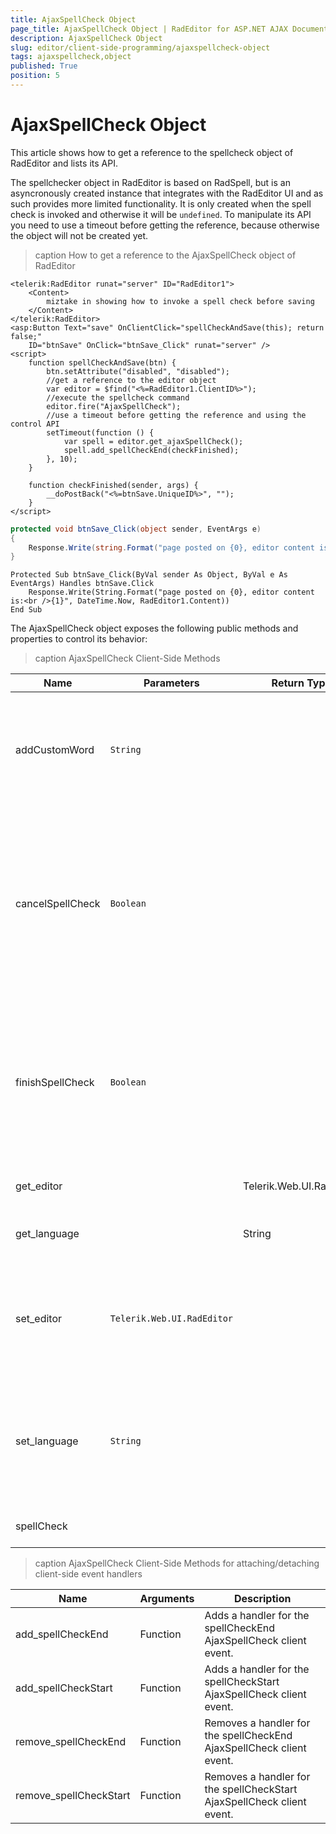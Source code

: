 ```yaml
---
title: AjaxSpellCheck Object
page_title: AjaxSpellCheck Object | RadEditor for ASP.NET AJAX Documentation
description: AjaxSpellCheck Object
slug: editor/client-side-programming/ajaxspellcheck-object
tags: ajaxspellcheck,object
published: True
position: 5
---
```


# AjaxSpellCheck Object

This article shows how to get a reference to the spellcheck object of RadEditor and lists its API.

The spellchecker object in RadEditor is based on RadSpell, but is an asyncronously created instance that integrates with the RadEditor UI and as such provides more limited functionality. It is only created when the spell check is invoked and otherwise it will be `undefined`. To manipulate its API you need to use a timeout before getting the reference, because otherwise the object will not be created yet.

>caption How to get a reference to the AjaxSpellCheck object of RadEditor

````ASP.NET
<telerik:RadEditor runat="server" ID="RadEditor1">
    <Content>
        miztake in showing how to invoke a spell check before saving
    </Content>
</telerik:RadEditor>
<asp:Button Text="save" OnClientClick="spellCheckAndSave(this); return false;" 
    ID="btnSave" OnClick="btnSave_Click" runat="server" />
<script>
    function spellCheckAndSave(btn) {
        btn.setAttribute("disabled", "disabled");
        //get a reference to the editor object
        var editor = $find("<%=RadEditor1.ClientID%>");
        //execute the spellcheck command
        editor.fire("AjaxSpellCheck");
        //use a timeout before getting the reference and using the control API
        setTimeout(function () {
            var spell = editor.get_ajaxSpellCheck();
            spell.add_spellCheckEnd(checkFinished);
        }, 10);
    }

    function checkFinished(sender, args) {
        __doPostBack("<%=btnSave.UniqueID%>", "");
    }
</script>
````
````C#
protected void btnSave_Click(object sender, EventArgs e)
{
    Response.Write(string.Format("page posted on {0}, editor content is:<br />{1}", DateTime.Now, RadEditor1.Content));
}
````
````VB
Protected Sub btnSave_Click(ByVal sender As Object, ByVal e As EventArgs) Handles btnSave.Click
    Response.Write(String.Format("page posted on {0}, editor content is:<br />{1}", DateTime.Now, RadEditor1.Content))
End Sub
````

The AjaxSpellCheck object exposes the following public methods and properties to control its behavior:

>caption AjaxSpellCheck Client-Side Methods


| Name | Parameters | Return Type | Description |
| ------ | ------ | ------ | ------ |
|addCustomWord|`String`||Adds a custom word to the collection.The method takes the following arguments: **word** - The word to be added.|
|cancelSpellCheck|`Boolean`||Stops the spell checking and retrieves the original state of the content.The method takes the following arguments: **raiseEvent?** - Indicates whether to raise the spellCheckEnd event.|
|finishSpellCheck|`Boolean`||Stops the spell checking and updates the content.The method takes the following arguments: **raiseEvent?** - Indicates whether to raise the spellCheckEnd event.|
|get_editor||Telerik.Web.UI.RadEditor|Returns the RadEditor instance.|
|get_language||String|Gets the language used by the Spell-Check service.|
|set_editor|`Telerik.Web.UI.RadEditor`||Sets the RadEditor instance.The method takes the following arguments: **editor** - The RadEditor instance.|
|set_language|`String`||Sets the language used by the Spell-Check service.The method takes the following arguments: **language** - The language.|
|spellCheck|||Performs a spell check on the content.|

>caption AjaxSpellCheck Client-Side Methods for attaching/detaching client-side event handlers


| Name | Arguments | Description |
| ------ | ------ | ------ |
|add_spellCheckEnd|Function|Adds a handler for the spellCheckEnd AjaxSpellCheck client event.|
|add_spellCheckStart|Function|Adds a handler for the spellCheckStart AjaxSpellCheck client event.|
|remove_spellCheckEnd|Function|Removes a handler for the spellCheckEnd AjaxSpellCheck client event.|
|remove_spellCheckStart|Function|Removes a handler for the spellCheckStart AjaxSpellCheck client event.|
